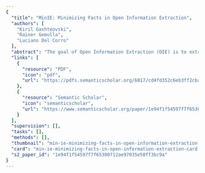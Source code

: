 ```yaml
---
{
  "title": "MinIE: Minimizing Facts in Open Information Extraction",
  "authors": [
    "Kiril Gashteovski",
    "Rainer Gemulla",
    "Luciano Del Corro"
  ],
  "abstract": "The goal of Open Information Extraction (OIE) is to extract surface relations and their arguments from naturallanguage text in an unsupervised, domainindependent manner. In this paper, we propose MinIE, an OIE system that aims to provide useful, compact extractions with high precision and recall. MinIE approaches these goals by (1) representing information about polarity, modality, attribution, and quantities with semantic annotations instead of in the actual extraction, and (2) identifying and removing parts that are considered overly specific. We conducted an experimental study with several real-world datasets and found that MinIE achieves competitive or higher precision and recall than most prior systems, while at the same time producing shorter, semantically enriched extractions.",
  "links": [
    {
      "resource": "PDF",
      "icon": "pdf",
      "url": "https://pdfs.semanticscholar.org/6817/cd4fd352c6eb3ff2cbac7cccda1a5a25fafe.pdf"
    },
    {
      "resource": "Semantic Scholar",
      "icon": "semanticscholar",
      "url": "https://www.semanticscholar.org/paper/1e94f1f54597f7f65300712ae97035e50ff3bc9a"
    }
  ],
  "supervision": [],
  "tasks": [],
  "methods": [],
  "thumbnail": "min-ie-minimizing-facts-in-open-information-extraction-thumb.jpg",
  "card": "min-ie-minimizing-facts-in-open-information-extraction-card.jpg",
  "s2_paper_id": "1e94f1f54597f7f65300712ae97035e50ff3bc9a"
}
---
```


